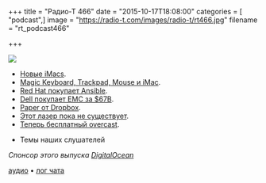 +++
title = "Радио-Т 466"
date = "2015-10-17T18:08:00"
categories = [ "podcast",]
image = "https://radio-t.com/images/radio-t/rt466.jpg"
filename = "rt_podcast466"

+++

![](https://radio-t.com/images/radio-t/rt466.jpg)

* [Новые iMacs](http://wccftech.com/apple-launches-lineup-imacs-crucial-difference-details/).
* [Magic Keyboard, Trackpad, Mouse и iMac](http://geektimes.ru/company/mvideo/blog/263966/).
* [Red Hat покупает Ansible](http://www.redhat.com/en/about/blog/why-red-hat-acquired-ansible).
* [Dell покупает EMC за $67B](http://social.techcrunch.com/2015/10/12/dell-buys-emc-for-67b-in-largest-deal-in-tech-history/).
* [Paper от Dropbox](http://thenextweb.com/apps/2015/10/15/paper-is-dropboxs-answer-to-google-docs-sort-of/).
* [Этот лазер пока не существует](http://www.theguardian.com/technology/2015/oct/13/kickstarter-removes-laser-razor-no-working-prototype).
* [Теперь бесплатный overcast](http://www.engadget.com/2015/10/11/overcast-2-goes-completely-free/).
- Темы наших слушателей

_Спонсор этого выпуска [DigitalOcean](https://www.digitalocean.com)_

[аудио](http://cdn.radio-t.com/rt_podcast466.mp3) • [лог чата](http://chat.radio-t.com/logs/radio-t-466.html)
<audio src="http://cdn.radio-t.com/rt_podcast466.mp3" preload="none"></audio>